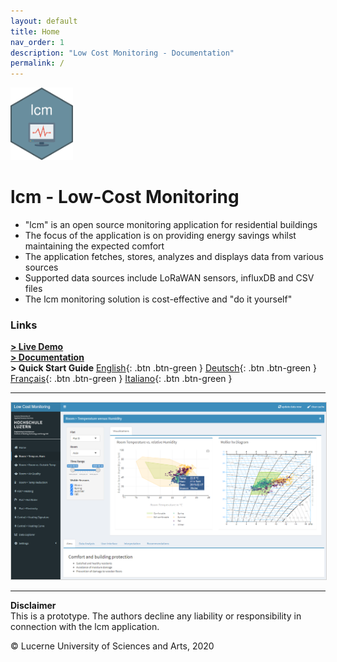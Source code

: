 ```yaml
---
layout: default
title: Home
nav_order: 1
description: "Low Cost Monitoring - Documentation"
permalink: /
---
```


<img src="https://github.com/hslu-ige-laes/lcm/raw/master/docs/assets/images/lcm.png" width="100"/>

# lcm - Low-Cost Monitoring
- "lcm" is an open source monitoring application for residential buildings
- The focus of the application is on providing energy savings whilst maintaining the expected comfort
- The application fetches, stores, analyzes and displays data from various sources
- Supported data sources include LoRaWAN sensors, influxDB and CSV files
- The lcm monitoring solution is cost-effective and "do it yourself"

### Links
  **[> Live Demo](https://hslu-ige-laes.shinyapps.io/lowcostmonitoring/)**<br>
  **[> Documentation](https://hslu-ige-laes.github.io/lcm/)**<br>
   **> Quick Start Guide**  [English](https://hslu-ige-laes.github.io/lcm/docs/quickStartGuide/en/){: .btn .btn-green }  [Deutsch](https://hslu-ige-laes.github.io/lcm/docs/quickStartGuide/de/){: .btn .btn-green }  [Français](https://hslu-ige-laes.github.io/lcm/docs/quickStartGuide/fr/){: .btn .btn-green }  [Italiano](https://hslu-ige-laes.github.io/lcm/docs/quickStartGuide/it/){: .btn .btn-green }

<hr>

<img src="https://raw.githubusercontent.com/hslu-ige-laes/lcm/master/docs/assets/images/aboutDashboardLayout_02.png" style="border:1px solid lightgrey" onclick="window.open('https://raw.githubusercontent.com/hslu-ige-laes/lcm/master/docs/assets/images/aboutDashboardLayout_02.png', '_blank');" />

<hr>

**Disclaimer**<br>
This is a prototype. The authors decline any liability or responsibility in connection with the lcm application.

&copy; Lucerne University of Sciences and Arts, 2020